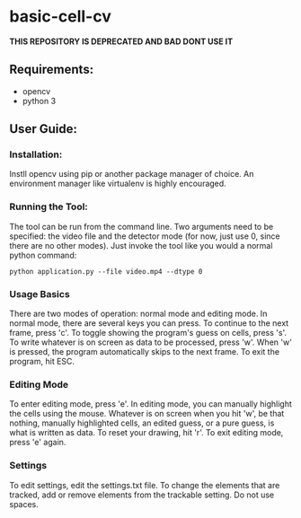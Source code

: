 # basic-cell-cv

**THIS REPOSITORY IS DEPRECATED AND BAD DONT USE IT**

## Requirements:
 - opencv
 - python 3

## User Guide:

### Installation:
Instll opencv using pip or another package manager of choice. An environment manager like virtualenv is highly encouraged.

### Running the Tool:
The tool can be run from the command line. Two arguments need to be specified: the video file and the detector mode (for now, just use 0, since there are no other modes).
Just invoke the tool like you would a normal python command:
```
python application.py --file video.mp4 --dtype 0
```

### Usage Basics
There are two modes of operation: normal mode and editing mode.
In normal mode, there are several keys you can press. To continue to the next frame, press 'c'.
To toggle showing the program's guess on cells, press 's'.
To write whatever is on screen as data to be processed, press 'w'.
When 'w' is pressed, the program automatically skips to the next frame.
To exit the program, hit ESC.

### Editing Mode
To enter editing mode, press 'e'.
In editing mode, you can manually highlight the cells using the mouse.
Whatever is on screen when you hit 'w', be that nothing, manually highlighted cells, an edited guess, or a pure guess, is what is written as data.
To reset your drawing, hit 'r'.
To exit editing mode, press 'e' again.

### Settings
To edit settings, edit the settings.txt file.
To change the elements that are tracked, add or remove elements from the trackable setting. Do not use spaces.
